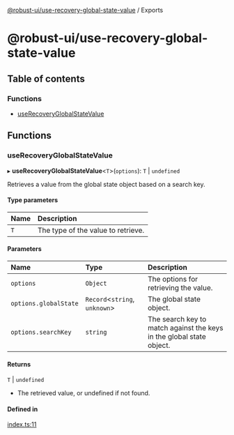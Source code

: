 [@robust-ui/use-recovery-global-state-value](README.md) / Exports

# @robust-ui/use-recovery-global-state-value

## Table of contents

### Functions

- [useRecoveryGlobalStateValue](modules.md#userecoveryglobalstatevalue)

## Functions

### useRecoveryGlobalStateValue

▸ **useRecoveryGlobalStateValue**\<`T`\>(`options`): `T` \| `undefined`

Retrieves a value from the global state object based on a search key.

#### Type parameters

| Name | Description |
| :------ | :------ |
| `T` | The type of the value to retrieve. |

#### Parameters

| Name | Type | Description |
| :------ | :------ | :------ |
| `options` | `Object` | The options for retrieving the value. |
| `options.globalState` | `Record`\<`string`, `unknown`\> | The global state object. |
| `options.searchKey` | `string` | The search key to match against the keys in the global state object. |

#### Returns

`T` \| `undefined`

- The retrieved value, or undefined if not found.

#### Defined in

[index.ts:11](https://github.com/nahuelRosas/robust-ui/blob/148f787/packages/hooks/use-recovery-global-state-value/src/index.ts#L11)
